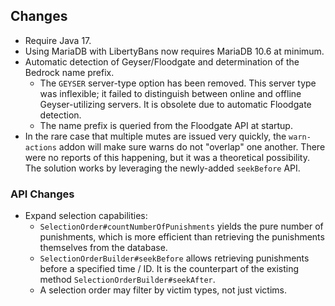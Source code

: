 
## Changes

* Require Java 17.
* Using MariaDB with LibertyBans now requires MariaDB 10.6 at minimum.
* Automatic detection of Geyser/Floodgate and determination of the Bedrock name prefix.
  * The `GEYSER` server-type option has been removed. This server type was inflexible; it failed to distinguish between online and offline Geyser-utilizing servers. It is obsolete due to automatic Floodgate detection.
  * The name prefix is queried from the Floodgate API at startup.
* In the rare case that multiple mutes are issued very quickly, the `warn-actions` addon will make sure warns do not "overlap" one another. There were no reports of this happening, but it was a theoretical possibility. The solution works by leveraging the newly-added `seekBefore` API.

### API Changes

* Expand selection capabilities:
  * `SelectionOrder#countNumberOfPunishments` yields the pure number of punishments, which is more efficient than retrieving the punishments themselves from the database.
  * `SelectionOrderBuilder#seekBefore` allows retrieving punishments before a specified time / ID. It is the counterpart of the existing method `SelectionOrderBuilder#seekAfter`.
  * A selection order may filter by victim types, not just victims.